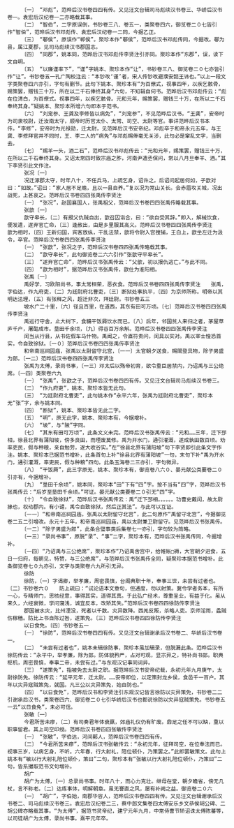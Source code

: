 <!-- { "loadSidebar": true } -->
      　　〔一〕　“邓彪”，范晔后汉书卷四四有传。又见汪文台辑司马彪续汉书卷三、华峤后汉书卷一。袁宏后汉纪卷一二亦略载其事。
      　　〔二〕　“智伯”，二字原误倒，书钞卷三八、卷五一，类聚卷四六，御览卷二０七皆引作“智伯”，范晔后汉书邓彪传、袁宏后汉纪卷一二同，今据乙正。
      　　〔三〕　“鄳侯”，原误作“郸侯”。聚珍本作“鄳侯”，范晔后汉书邓彪传同，今据改。鄳为县，属江夏郡，见司马彪续汉书郡国志。
      　　〔四〕　“同郡”，姚本同，范晔后汉书邓彪传李贤注引亦同。聚珍本作“东郡”，误，读下文自明。
      　　〔五〕　“以廉谨率下”，“谨”字姚本、聚珍本作“让”，书钞卷三八、御览卷二０七亦皆引作“让”。书钞卷五一孔广陶校注云：“本钞改‘谨’者，宋人传钞改避濮安懿王讳也。”以上一段文字类聚卷四六亦引，字句有删节。此句下姚本、聚珍本有“为百僚式，视事四年，以疾乞骸骨，赐策罢，赠钱三十万，所在以二千石俸终其身”六句，不知辑自何书。范晔后汉书邓彪传云：“彪在位清白，为百僚式。视事四年，以疾乞骸骨。元和元年，赐策罢，赠钱三十万，在所以二千石奉终其身。”疑姚本、聚珍本所增六句即本于范书。
      　　〔六〕　“刘宠参、王龚及李修皆以病免”，“刘宠参”，不见范晔后汉书。“王龚”，安帝时为司隶校尉，迁汝南太守，顺帝时历官太仆、太常、司空、太尉等官。事详范晔后汉书本传。“李修”，安帝时为光禄勋，迁太尉，见范晔后汉书安帝纪。邓彪卒于和帝永元五年，与王龚、李修拜官并不同时，王、李二人的“病免”与邓彪赐俸毫无关涉，此句必是窜乱文字，当删去。
      　　〔七〕　“赐羊一头，酒二石”，范晔后汉书邓彪传云：“元和元年，赐策罢，赠钱三十万，在所以二千石奉终其身。又诏太常四时致宗庙之胙，河南尹遣丞保问，常以八月旦奉羊、酒。”其下李贤引此文作注。
      　　张况〔一〕
      　　况迁涿郡太守，时年八十，不任兵马，上疏乞身，诏许之。后诏问起居何如，子歆对曰：“如故。”诏曰：“家人居不足赡，且以一县自养。”复以况为常山关长。会赤眉攻关城，况出战死，上甚哀之。范晔后汉书卷四四张禹传李贤注
      　　〔一〕　“张况”，赵国襄国人，张禹祖父，范晔后汉书卷四四张禹传略载其事。
      　　张歆〔一〕
      　　歆守皋长，〔二〕有报父仇贼自出，歆召囚诣合，曰：“欲自受其辞。”即入，解械饮食，便发遣，遂弃官亡命，〔三〕逢赦出，由是乡里服其高义。范晔后汉书卷四四张禹传李贤注　　歆为相时，〔四〕王新归国，宾客放纵，干乱法禁，歆将令尉入宫搜捕，王白上，歆坐左迁为汲令，卒官。范晔后汉书卷四四张禹传李贤注
      　　〔一〕　“张歆”，张况之子，范晔后汉书卷四四张禹传略载其事。
      　　〔二〕　“歆守皋长”，此句御览卷二六六引作“张歆守平皋长”。
      　　〔三〕　“遂弃官亡命”，范晔后汉书张禹传云：“父歆，初以报仇逃亡。”与此不同。
      　　〔四〕　“歆为相时”，据范晔后汉书张禹传，歆仕为淮阳相。
      　　张禹〔一〕
      　　禹好学，习欧阳尚书，事太常桓荣，恶衣食。范晔后汉书卷四四张禹传李贤注　　张禹，字伯达，作九府吏，〔二〕为廷尉府北曹吏，〔三〕断狱处事执平，〔四〕为京师所称。明帝以其明达法理，〔五〕有张释之风，超迁非次，拜廷尉。书钞卷五三
      　　坡水广二十里，〔六〕径且百里，在道西，其东有田可万顷。〔七〕范晔后汉书卷四四张禹传李贤注
      　　禹巡行守舍，止大树下，食糒干饭屑饮水而已。〔八〕后年，邻国贫人来归之者，茅屋草庐千户，屠酤成市。垦田千余顷，〔九〕得谷百万余斛。范晔后汉书卷四四张禹传李贤注
      　　闰当从行县，从书佐假车马什物。禹闻之，令直符责问，闰具以实对。禹以宰士惶恐首实，令自致徐狱。〔一０〕范晔后汉书卷四四张禹传李贤注
      　　和帝南巡祠园庙，张禹以太尉留守北宫，〔一一〕太官朝夕送食，赐闟登具物，除子男盛为郎。〔一二〕范晔后汉书卷四四张禹传李贤注
      　　张禹为太傅，录尚书事，〔一三〕邓太后以殇帝初育，欲令重臣居禁内，乃诏禹与三公绝席。〔一四〕类聚卷六九
      　　〔一〕　“张禹”，张歆之子，范晔后汉书卷四四有传。又见汪文台辑司马彪续汉书卷三。
      　　〔二〕　“作九府吏”，姚本、聚珍本皆无此句。
      　　〔三〕　“为廷尉府北曹吏”，此句姚本作“永平六年，张禹为廷尉府北曹吏”，聚珍本无“张”字，余与姚本同。
      　　〔四〕　“断狱”，姚本、聚珍本皆无此二字。
      　　〔五〕　“明”，原无此字，姚本、聚珍本有，今据增补。
      　　〔六〕　“坡”，与“陂”字同。
      　　〔七〕　“其东有田可万顷”，此条文义未完。范晔后汉书张禹传云：“元和……三年，迁下邳相，徐县北界有蒲阳坡，傍多良田，而堙废莫修。禹为开水门，通引灌溉，遂成孰田数百顷。劝率吏民，假与种粮，亲自勉劳，遂大收谷实。”在“徐县北界有蒲阳坡”句下李贤即引此条文字作注。姚本、聚珍本已据范书增补，此条首句上补“徐县北界有蒲阳坡”一句，末句下补“禹为开水门，通引灌溉，率吏民，假与种粮”四句。此条玉海卷二三亦引，字句微异。
      　　〔八〕　“干饭屑”，此三字原无，姚本、聚珍本有，御览卷八六０、晏元献公类要卷二０引亦有，今据增补。
      　　〔九〕　“垦田千余顷”，姚本同，聚珍本“田”下有“四”字。按不当有“四”字，范晔后汉书张禹传云：“后岁至垦田千余顷。”可证。晏元献公类要卷二０引无“四”字。
      　　〔十〕　“令自致徐狱”，范晔后汉书张禹传云：禹“迁下邳相。。。。。。功曹史戴闰，故太尉掾也，权动郡内。有小谴，禹令自致徐狱，然后正其法”。与此可以互证。
      　　〔一一〕“和帝南巡祠园庙，张禹以太尉留守北宫”，此二句原作“禹留守北宫”，今据御览卷二五二引增改。永元十五年，和帝南巡祠园庙，禹以太尉兼卫尉留守。见范晔后汉书张禹传。
      　　〔一二〕“除子男盛为郎”，此条合璧事类后集卷七一亦引，字句较为简略。
      　　〔一三〕“录尚书事”，原脱“录”、“事”二字，聚珍本有，范晔后汉书张禹传同，今据增补。
      　　〔一四〕“乃诏禹与三公绝席”，聚珍本作“乃诏禹舍宫中，给帷帐□褥，大官朝夕进食，五日一归府，每朝见，特赞，与三公绝席”，与范晔后汉书张禹传全同，疑聚珍本据范书增补。此条御览卷七０九亦引，文字与类聚卷六九所引无异。
      　　徐防
      　　徐防，〔一〕字谒卿，举孝廉，周密畏慎，台阁典职十年，奉事三世，未尝有过者也。〔二〕书钞卷六０　　防上疏曰：“试论语本文章句，但通度，勿以射策。冀令学者务本，有所一心，专精师门，思核经意，事得其实，道得其真。于此弘广经术，尊重圣业，有益于化。虽从来久，六经衰微，学问寖浅，诚宜反本，改矫其失。”范晔后汉书卷四四徐防传李贤注
      　　郡国被水灾，比州湮没，死者以千数。灾异数降。西羌反叛，杀略人吏。京师淫雨，蟊贼伤稼穑。防比上书自陈过咎，遂策免。〔三〕范晔后汉书卷四四徐防传李贤注
      　　以日食免。〔四〕书钞卷五一
      　　〔一〕　“徐防”，范晔后汉书卷四四有传。又见汪文台辑谢承后汉书卷二、华峤后汉书卷一。
      　　〔二〕　“未尝有过者也”，姚本未辑徐防事，聚珍本虽加辑录，但脱漏此条。范晔后汉书徐防传云：“永平中，举孝廉，除为郎。防体貌矜严，占对可观，显宗异之，特补尚书郎。职典枢机，周密畏慎，奉事二帝，未尝有过。”与东观汉记事同词异。
      　　〔三〕　“遂策免”，指被免去太尉之职。据范晔后汉书安帝纪载，永初元年九月庚午，太尉徐防免。徐防传云：“延平元年，迁太尉。……安帝即位，以定策封龙乡侯，食邑千一百户。其年以灾异寇贼策免，就国。凡三公以灾异策免，始自防也。”
      　　〔四〕　“以日食免”，范晔后汉书和李贤注引东观汉记皆言徐防以灾异策免，书钞卷二二引谢承后汉书，类聚卷四六、御览卷二０七引华峤后汉书也都说徐防以灾异寇贼策免。书钞卷五一云“以日食免”，未必可信。
      　　张敏〔一〕
      　　今君所苦未瘳，〔二〕有司奏君年体衰羸，郊庙礼仪仍有旷废。鼎足之任不可以缺，重以职事留君。其上司空印绶。范晔后汉书卷四四张敏传李贤注
      　　〔一〕　“张敏”，字伯达，河间鄚人，范晔后汉书卷四四有传。
      　　〔二〕　“今君所苦未瘳”，范晔后汉书张敏传云：“永初元年，征拜司空，在位奉法而已。视事三岁，以病乞身，不听。六年春，行大射礼，陪位顿仆，乃策罢之。”此即罢敏策文。此句上姚本有“敏以行大射礼陪位顿仆，策曰”二句，聚珍本有“张敏以行大射礼陪位顿仆，乃策曰”二句，皆系撮取范书文句增补。
      　　胡广
      　　胡广为太傅，〔一〕总录尚书事。时年八十，而心力克壮。继母在堂，朝夕瞻省，傍无几杖，言不称老。〔二〕达练事体，明解朝章。虽无謇直之风，屡有补阙之益。御览卷二０六
      　　〔一〕　“胡广”，字伯始，南郡华容人，范晔后汉书卷四四有传。又见汪文台辑谢承后汉书卷二、司马彪续汉书卷三。袁宏后汉纪卷二三，蔡中郎文集卷四太傅安乐乡文恭侯胡公碑、二胡公碑亦略载其事。“为太傅”，据范书灵帝纪，建宁元年九月，中常侍曹节矫诏诛太傅陈蕃等，以司徒胡广为太傅，录尚书事。熹平元年卒。
